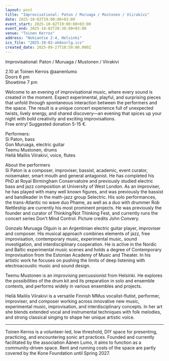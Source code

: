 ```yaml
---
layout: post
title: "Improvisational: Paton / Muruaga / Mustonen / Viirakivi"
date: 2025-10-02T19:00:00+03:00
event_start: 2025-10-02T19:00:00+03:00
event_end: 2025-10-02T20:30:00+03:00
venue: "Toinen Kerros"
address: "Nokiantie 2-4, Helsinki"
ics_file: "2025-10-02-ak8osrlg.ics"
created_date: 2025-09-27T10:59:00.000Z
---
```


Improvisational: Paton / Muruaga / Mustonen / Viirakivi  
  
2.10 at Toinen Kerros @aanenlumo  
Doors 6 pm  
Showtime 7 pm  
  
Welcome to an evening of improvisational music, where every sound is created in the moment. Expect experimental, playful, and surprising pieces that unfold through spontaneous interaction between the performers and the space. The result is a unique concert experience full of unexpected twists, lively energy, and shared discovery—an evening that spices up your night with bold creativity and exciting improvisations.  
Free entry! Suggested donation 5-15 €.   
  
Performers:  
Si Paton, bass  
Gon Muruaga, electric guitar  
Teemu Mustonen, drums  
Heliä Mailiis Viirakivi, voice, flutes  
  
  
About the performers  
Si Paton is a composer, improviser, bassist, academic, event curator, noisemaker, smart mouth and general antagonist. He has completed his PhD at Royal Birmingham Conservatoire and previously studied electric bass and jazz composition at University of West London. As an improviser, he has played with many well known figures, and was previously the bassist and bandleader in the math-jazz group Selectric. His solo performances, the trans-Atlantic no wave duo Phame, as well as a duo with drummer Rob Nettleship are currently his most prominent projects. He was previously the founder and curator of Thinking/Not Thinking Fest, and currently runs the concert series Don't Mind Control. Picture credits John Convery.  
  
Gonzalo Muruaga Olguin is an Argentinian electric guitar player, improviser and composer. His musical approach combines elements of jazz, free improvisation, contemporary music, experimental music, sound investigation, and interdisciplinary cooperation. He is active in the Nordic and Baltic experimental music scenes and holds a degree of Contemporary Improvisation from the Estonian Academy of Music and Theater. In his artistic work he focuses on pushing the limits of deep listening with electroacoustic music and sound design.   
  
Teemu Mustonen is an improvising percussionist from Helsinki. He explores the possibilities of the drum kit and its preparation in solo and ensemble contexts, and performs widely in various ensembles and projects.  
  
Heliä Mailiis Viirakivi is a versatile Finnish MMus vocalist-flutist, performer, improviser, and composer working across innovative new music, experimental music, improvisation, and interdisciplinary concepts. In her art she blends extended vocal and instrumental techniques with folk melodies, and strong classical singing to shape her unique artistic voice.   
  
---   
  
Toinen Kerros is a volunteer-led, low threshold, DIY space for presenting, practicing, and encountering sonic art practices. Founded and currently facilitated by the association Äänen Lumo, it aims to function as a community-driven space. Rent and running costs of the space are partly covered by the Kone Foundation until Spring 2027.
